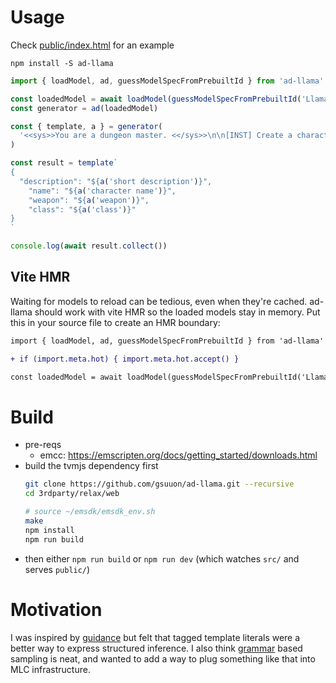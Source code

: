# Usage
Check [public/index.html](./public/index.html) for an example

`npm install -S ad-llama`

```javascript
import { loadModel, ad, guessModelSpecFromPrebuiltId } from 'ad-llama'

const loadedModel = await loadModel(guessModelSpecFromPrebuiltId('Llama-2-7b-chat-hf-q4f32_1'))
const generator = ad(loadedModel)

const { template, a } = generator(
  '<<sys>>You are a dungeon master. <</sys>>\n\n[INST] Create a character based on the Dungeons and Dragons universe.'
)

const result = template`
{
  "description": "${a('short description')}",
    "name": "${a('character name')}",
    "weapon": "${a('weapon')}",
    "class": "${a('class')}"
}
`

console.log(await result.collect())
```

## Vite HMR
Waiting for models to reload can be tedious, even when they're cached. ad-llama should work with vite HMR so the loaded models stay in memory. Put this in your source file to create an HMR boundary:
```diff
import { loadModel, ad, guessModelSpecFromPrebuiltId } from 'ad-llama'

+ if (import.meta.hot) { import.meta.hot.accept() }

const loadedModel = await loadModel(guessModelSpecFromPrebuiltId('Llama-2-7b-chat-hf-q4f32_1'))
```


# Build
- pre-reqs
  - emcc: https://emscripten.org/docs/getting_started/downloads.html
- build the tvmjs dependency first
  ```bash
  git clone https://github.com/gsuuon/ad-llama.git --recursive
  cd 3rdparty/relax/web

  # source ~/emsdk/emsdk_env.sh
  make
  npm install
  npm run build
  ```
- then either `npm run build` or `npm run dev` (which watches `src/` and serves `public/`)

# Motivation
I was inspired by [guidance](https://github.com/microsoft/guidance) but felt that tagged template literals were a better way to express structured inference. I also think [grammar](https://github.com/ggerganov/llama.cpp/pull/1773) based sampling is neat, and wanted to add a way to plug something like that into MLC infrastructure.
